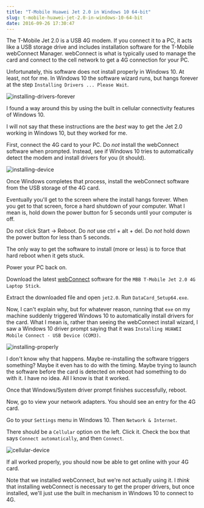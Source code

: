 ```yaml
---
title: "T-Mobile Huawei Jet 2.0 in Windows 10 64-bit"
slug: t-mobile-huawei-jet-2.0-in-windows-10-64-bit
date: 2016-09-26 17:30:47
---
```


The T-Mobile Jet 2.0 is a USB 4G modem. If you connect it to a PC, it acts like a USB storage drive and includes installation software for the T-Mobile webConnect Manager. webConnect is what is typically used to manage the card and connect to the cell network to get a 4G connection for your PC.

Unfortunately, this software does not install properly in Windows 10. At least, not for me. In Windows 10 the software wizard runs, but hangs forever at the step `Installing Drivers ... Please Wait`.

![installing-drivers-forever](/images/t-mobile-huawei-jet-2.0-in-windows-10-64-bit/installing-drivers-forever.png)

I found a way around this by using the built in cellular connectivity features of Windows 10.

I will not say that these instructions are the _best_ way to get the Jet 2.0 working in Windows 10, but they worked for me.

<!-- more -->

First, connect the 4G card to your PC. Do *not* install the webConnect software when prompted. Instead, see if Windows 10 tries to automatically detect the modem and install drivers for you (it should).

![installing-device](/images/t-mobile-huawei-jet-2.0-in-windows-10-64-bit/installing-device.png)

Once Windows completes that process, install the webConnect software from the USB storage of the 4G card.

Eventually you'll get to the screen where the install hangs forever. When you get to that screen, force a hard shutdown of your computer. What I mean is, hold down the power button for 5 seconds until your computer is off.

Do *not* click Start -> Reboot. Do *not* use ctrl + alt + del. Do *not* hold down the power button for less than 5 seconds.

The only way to get the software to install (more or less) is to force that hard reboot when it gets stuck.

Power your PC back on.

Download the latest [webConnect](http://www.t-mobile.com/webconnectupgrade/) software for the `MBB T-Mobile Jet 2.0 4G Laptop Stick`.

Extract the downloaded file and open `jet2.0`. Run `DataCard_Setup64.exe`.

Now, I can't explain why, but for whatever reason, running that `exe` on my machine suddenly triggered Windows 10 to automatically install drivers for the card. What I mean is, rather than seeing the webConnect install wizard, I saw a Windows 10 driver prompt saying that it was `Installing HUAWEI Mobile Connect - USB Device (COM3)`.

![installing-properly](/images/t-mobile-huawei-jet-2.0-in-windows-10-64-bit/installing-properly.png)

I don't know why that happens. Maybe re-installing the software triggers something? Maybe it even has to do with the timing. Maybe trying to launch the software before the card is detected on reboot had something to do with it. I have no idea. All I know is that it worked.

Once that Windows/System driver prompt finishes successfully, reboot.

Now, go to view your network adapters. You should see an entry for the 4G card.

Go to your `Settings` menu in Windows 10. Then `Network & Internet`.

There should be a `Cellular` option on the left. Click it. Check the box that says `Connect automatically`, and then `Connect`.

![cellular-device](/images/t-mobile-huawei-jet-2.0-in-windows-10-64-bit/cellular-device.png)

If all worked properly, you should now be able to get online with your 4G card.

Note that we installed webConnect, but we're not actually using it. I _think_ that installing webConnect is necessary to get the proper drivers, but once installed, we'll just use the built in mechanism in Windows 10 to connect to 4G.
